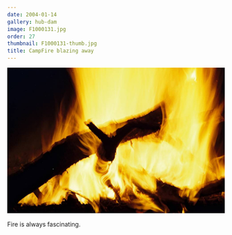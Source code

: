 ```yaml
---
date: 2004-01-14
gallery: hub-dam
image: F1000131.jpg
order: 27
thumbnail: F1000131-thumb.jpg
title: CampFire blazing away
---
```


![CampFire blazing away](./F1000131.jpg)

Fire is always fascinating.